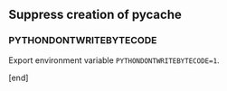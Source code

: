 ## Suppress creation of __pycache__

### PYTHONDONTWRITEBYTECODE

Export environment variable `PYTHONDONTWRITEBYTECODE=1`.

[end]
